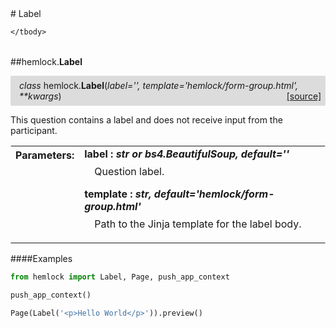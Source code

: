 <script src="https://cdn.mathjax.org/mathjax/latest/MathJax.js?config=TeX-AMS-MML_HTMLorMML" type="text/javascript"></script>

<link rel="stylesheet" href="https://assets.readthedocs.org/static/css/readthedocs-doc-embed.css" type="text/css" />

<style>
    a.src-href {
        float: right;
    }
    p.attr {
        margin-top: 0.5em;
        margin-left: 1em;
    }
    p.func-header {
        background-color: gainsboro;
        border-radius: 0.1em;
        padding: 0.5em;
        padding-left: 1em;
    }
    table.field-table {
        border-radius: 0.1em
    }
</style># Label

<table class="docutils field-list field-table" frame="void" rules="none">
    <col class="field-name" />
    <col class="field-body" />
    <tbody valign="top">
        
    </tbody>
</table>



##hemlock.**Label**

<p class="func-header">
    <i>class</i> hemlock.<b>Label</b>(<i>label='', template='hemlock/form-group.html', **kwargs</i>) <a class="src-href" target="_blank" href="https://github.com/dsbowen/hemlock/blob/master/hemlock/qpolymorphs/label.py#L8">[source]</a>
</p>

This question contains a label and does not receive input from the
participant.

<table class="docutils field-list field-table" frame="void" rules="none">
    <col class="field-name" />
    <col class="field-body" />
    <tbody valign="top">
        <tr class="field">
    <th class="field-name"><b>Parameters:</b></td>
    <td class="field-body" width="100%"><b>label : <i>str or bs4.BeautifulSoup, default=''</i></b>
<p class="attr">
    Question label.
</p>
<b>template : <i>str, default='hemlock/form-group.html'</i></b>
<p class="attr">
    Path to the Jinja template for the label body.
</p></td>
</tr>
    </tbody>
</table>

####Examples

```python
from hemlock import Label, Page, push_app_context

push_app_context()

Page(Label('<p>Hello World</p>')).preview()
```


